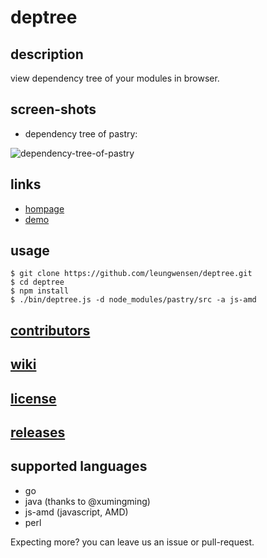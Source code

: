 deptree
=======

## description
view dependency tree of your modules in browser.

## screen-shots

* dependency tree of pastry:

![dependency-tree-of-pastry](https://cloud.githubusercontent.com/assets/1655789/4948974/c6959bae-6685-11e4-86f0-3bac8fbe8545.png)

## links

* [hompage](http://leungwensen.github.io/deptree/)
* [demo](http://leungwensen.github.io/deptree/demo)

## usage

    $ git clone https://github.com/leungwensen/deptree.git
    $ cd deptree
    $ npm install
    $ ./bin/deptree.js -d node_modules/pastry/src -a js-amd

## [contributors](https://github.com/leungwensen/deptree/graphs/contributors)

## [wiki](https://github.com/leungwensen/deptree/wiki)

## [license](https://github.com/leungwensen/deptree/blob/master/LICENSE)

## [releases](https://github.com/leungwensen/deptree/releases)

## supported languages

* go
* java (thanks to @xumingming)
* js-amd (javascript, AMD)
* perl

Expecting more? you can leave us an issue or pull-request.


